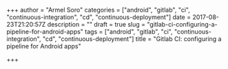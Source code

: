 +++
author = "Armel Soro"
categories = ["android", "gitlab", "ci", "continuous-integration", "cd", "continuous-deployment"]
date = 2017-08-23T21:20:57Z
description = ""
draft = true
slug = "gitlab-ci-configuring-a-pipeline-for-android-apps"
tags = ["android", "gitlab", "ci", "continuous-integration", "cd", "continuous-deployment"]
title = "Gitlab CI: configuring a pipeline for Android apps"

+++




